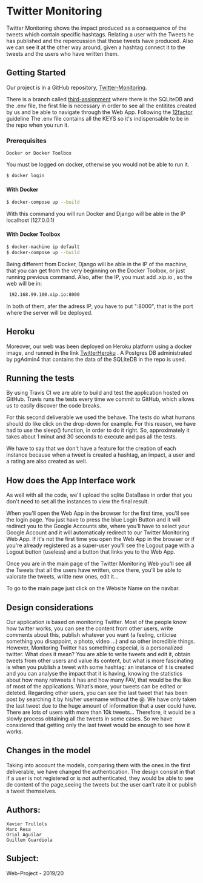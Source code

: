 # Twitter Monitoring
Twitter Monitoring shows the impact produced as a consequence of the tweets which contain specific hashtags. Relating a user with the Tweets he has published and the repercussion that those tweets have produced. Also we can see it at the other way around, given a hashtag connect it to the tweets and the users who have written them.

## Getting Started
Our project is in a GitHub repository, [Twitter-Monitoring](https://github.com/marcusresa4/Twitter_WP).

There is a branch called [third-assignment](https://github.com/marcusresa4/Twitter_WP/tree/third-assignment) where there is the SQLiteDB and the .env file, the first file is necessary in order to see all the entitites created by us and be able to navigate through the Web App. Following the [12factor](https://12factor.net/) guideline The .env file contains all the KEYS so it's indispensable to be in the repo when you run it.
### Prerequisites
    Docker or Docker Toolbox
You must be logged on docker, otherwise you would not be able to run it.
```bash
$ docker login
```
#### With Docker
```bash
$ docker-compose up --build
```
With this command you will run Docker and Django will be able in the IP localhost (127.0.0.1) 
#### With Docker Toolbox
```bash
$ docker-machine ip default
$ docker-compose up --build
```
Being different from Docker, Django will be able in the IP of the machine, that you can get from the very beginning on the Docker Toolbox, or just running previous command. Also, after the IP, you must add .xip.io , so the web will be in:
```bash
 192.168.99.100.xip.io:8000
```
In both of them, afer the adress IP, you have to put ":8000", that is the port where the server will be deployed.
## Heroku
Moreover, our web was been deployed on Heroku platform using a docker image, and runned in the link [TwitterHeroku](https://twitterwpappheroku.herokuapp.com/) . A Postgres DB administrated by pgAdmin4 that contains the data of the SQLiteDB in the repo is used.

## Running the tests
By using Travis CI we are able to build and test the application hosted on GitHub. Travis runs the tests every time we commit to GitHub, which allows us to easily discover the code breaks.

For this second deliverable we used the behave. The tests do what humans should do like click on the drop-down for example. For this reason, we have had to use the sleep() function, in order to do it right. So, approximately it takes about 1 minut and 30 seconds to execute and pas all the tests.

We have to say that we don't have a feature for the creation of each instance because when a tweet is created a hashtag, an impact, a user and a rating are also created as well.

## How does the App Interface work
As well with all the code, we'll upload the sqlite DataBase in order that you don't need to set all the instances to view the final result.

When you'll open the Web App in the browser for the first time, you'll see the login page. You just have to press the blue Login Button and it will redirect you to the Google Accounts site, where you'll have to select your Google Account and it will automaticaly redirect to our Twitter Monitoring Web App. If it's not the first time you open the Web App in the browser or if you're already registered as a super-user you'll see the Logout page with a Logout button (useless) and a button that links you to the Web App.

Once you are in the main page of the Twitter Monitoring Web you'll see all the Tweets that all the users have written, once there, you'll be able to valorate the tweets, writte new ones, edit it...

To go to the main page just click on the Website Name on the navbar. 

## Design considerations
Our application is based on monitoring Twitter. Most of the people know how twitter works,
you can see the content from other users, write comments about this, publish whatever you
want (a feeling, criticise something you disappoint, a photo, video ...) and so other incredible
things. However, Monitoring Twitter has something especial, is a personalized twitter. What
does it mean? You are able to write tweets and edit it, obtain tweets from other users and value
its content, but what is more fascinating is when you publish a tweet with some hashtag: an
instance of it is created and you can analyse the impact that it is having, knowing the statistics
about how many retweets it has and how many FAV, that would be the like of most of the
applications.
What’s more, your tweets can be edited or deleted.
Regarding other users, you can see the last tweet that has been post by searching it by his/her
username without the @. We have only taken the last tweet due to the huge amount of
information that a user could have. There are lots of users with more than 10k tweets...
Therefore, it would be a slowly process obtaining all the tweets in some cases. So we have
considered that getting only the last tweet would be enough to see how it works.

## Changes in the model
Taking into account the models, comparing them with the ones in the first deliverable, we have
changed the authentication. The design consist in that if a user is not registered or is not
authenticated, they would be able to see de content of the page,seeing the tweets but the user
can’t rate it or publish a tweet themselves.

## Authors:
    Xavier Trullols
    Marc Resa
    Oriol Aguilar
    Guillem Guardiola

## Subject: 
Web-Project - 2019/20
